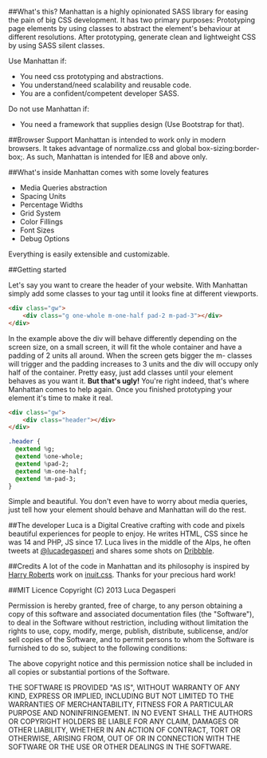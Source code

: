 ##What's this?
Manhattan is a highly opinionated SASS library for easing the pain of big CSS development. It has two primary purposes: Prototyping page elements by using classes to abstract the element's behaviour at different resolutions. After prototyping, generate clean and lightweight CSS by using SASS silent classes.

Use Manhattan if:
- You need css prototyping and abstractions.
- You understand/need scalability and reusable code.
- You are a confident/competent developer SASS.

Do not use Manhattan if:
- You need a framework that supplies design (Use Bootstrap for that).

##Browser Support
Manhattan is intended to work only in modern browsers. It takes advantage of normalize.css and global box-sizing:border-box;. As such, Manhattan is intended for IE8 and above only.

##What's inside
Manhattan comes with some lovely features
- Media Queries abstraction
- Spacing Units
- Percentage Widths
- Grid System
- Color Fillings
- Font Sizes
- Debug Options

Everything is easily extensible and customizable. 

##Getting started

Let's say you want to creare the header of your website. With Manhattan simply add some classes to your tag until it looks fine at different viewports.

```html
<div class="gw">
    <div class="g one-whole m-one-half pad-2 m-pad-3"></div>
</div>
```
In the example above the div will behave differently depending on the screen size, on a small screen, it will fit the whole container and have a padding of 2 units all around. When the screen gets bigger the m- classes will trigger and the padding increases to 3 units and the div will occupy only half of the container. Pretty easy, just add classes until your element behaves as you want it.
**But that's ugly!**
You're right indeed, that's where Manhattan comes to help again.
Once you finished prototyping your element it's time to make it real.
```html
<div class="gw">
    <div class="header"></div>
</div>
```
```sass
.header {
  @extend %g;
  @extend %one-whole;
  @extend %pad-2;
  @extend %m-one-half;
  @extend %m-pad-3;
}
```
Simple and beautiful. You don't even have to worry about media queries, just tell how your element should behave and Manhattan will do the rest.

##The developer
Luca is a Digital Creative crafting with code and pixels beautiful experiences for people to enjoy. He writes HTML, CSS since he was 14 and PHP, JS since 17. Luca lives in the middle of the Alps, he often tweets at [@lucadegasperi](http://twitter.com/lucadegasperi "Luca Degasperi on Twitter") and shares some shots on [Dribbble](http://dribbble.com/lucadegasperi "Luca Degasperi on Dribbble").

##Credits
A lot of the code in Manhattan and its philosophy is inspired by [Harry Roberts](http://csswizardry.com "Harry Robert's Website") work on [inuit.css](https://github.com/csswizardry/inuit.css/ "inuit.css"). Thanks for your precious hard work!

##MIT Licence
Copyright (C) 2013 Luca Degasperi

Permission is hereby granted, free of charge, to any person obtaining a copy of this software and associated documentation files (the "Software"), to deal in the Software without restriction, including without limitation the rights to use, copy, modify, merge, publish, distribute, sublicense, and/or sell copies of the Software, and to permit persons to whom the Software is furnished to do so, subject to the following conditions:

The above copyright notice and this permission notice shall be included in all copies or substantial portions of the Software.

THE SOFTWARE IS PROVIDED "AS IS", WITHOUT WARRANTY OF ANY KIND, EXPRESS OR IMPLIED, INCLUDING BUT NOT LIMITED TO THE WARRANTIES OF MERCHANTABILITY, FITNESS FOR A PARTICULAR PURPOSE AND NONINFRINGEMENT. IN NO EVENT SHALL THE AUTHORS OR COPYRIGHT HOLDERS BE LIABLE FOR ANY CLAIM, DAMAGES OR OTHER LIABILITY, WHETHER IN AN ACTION OF CONTRACT, TORT OR OTHERWISE, ARISING FROM, OUT OF OR IN CONNECTION WITH THE SOFTWARE OR THE USE OR OTHER DEALINGS IN THE SOFTWARE.